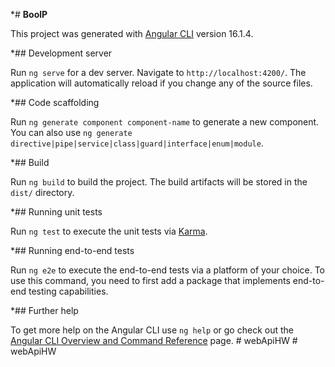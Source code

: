 *# **BoolP**

This project was generated with [Angular CLI](https://github.com/angular/angular-cli) version 16.1.4.

*## Development server

Run `ng serve` for a dev server. Navigate to `http://localhost:4200/`. The application will automatically reload if you change any of the source files.

*## Code scaffolding

Run `ng generate component component-name` to generate a new component. You can also use `ng generate directive|pipe|service|class|guard|interface|enum|module`.

*## Build

Run `ng build` to build the project. The build artifacts will be stored in the `dist/` directory.

*## Running unit tests

Run `ng test` to execute the unit tests via [Karma](https://karma-runner.github.io).

*## Running end-to-end tests

Run `ng e2e` to execute the end-to-end tests via a platform of your choice. To use this command, you need to first add a package that implements end-to-end testing capabilities.

*## Further help

To get more help on the Angular CLI use `ng help` or go check out the [Angular CLI Overview and Command Reference](https://angular.io/cli) page.
#   w e b A p i H W 
 
 #   w e b A p i H W 
 
 
